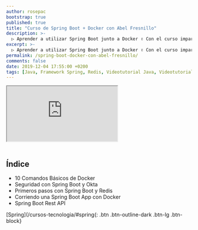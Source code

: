 ```yaml
---
author: rosepac
bootstrap: true
published: true
title: "Curso de Spring Boot + Docker con Abel Fresnillo"
description: >-
  ▷ Aprender a utilizar Spring Boot junto a Docker ✌️ Con el curso impartido por Abel Fresnillo
excerpt: >-
  ▷ Aprender a utilizar Spring Boot junto a Docker ✌️ Con el curso impartido por Abel Fresnillo
permalink: /spring-boot-docker-con-abel-fresnillo/
comments: false
date: 2019-12-04 17:55:00 +0200
tags: [Java, Framework Spring, Redis, Videotutorial Java, Videotutorial Docker, Videotutorial Redis]
---
```


<div class="embed-responsive embed-responsive-16by9">
  <iframe class="embed-responsive-item" src="https://www.youtube-nocookie.com/embed/X7Qq5n5Ph80" allowfullscreen></iframe>
</div><br/>

## Índice

* 10 Comandos Básicos de Docker
* Seguridad con Spring Boot y Okta
* Primeros pasos con Spring Boot y Redis
* Corriendo una Spring Boot App con Docker
* Spring Boot Rest API

[Spring](/cursos-tecnologia/#spring{: .btn .btn-outline-dark .btn-lg .btn-block}
